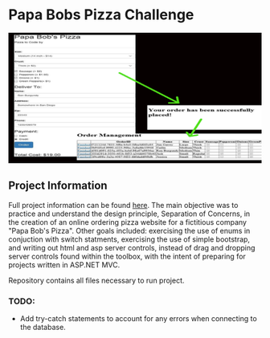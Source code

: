 [//]: # (Image References)
[image 0]: ./Screenshots/PapaBobPizzaScreenshot.png

# Papa Bobs Pizza Challenge
![before and after][image 0]<br/>


## Project Information
Full project information can be found [here](./PapaBobsPizzaChallengeRequirements.txt). The main objective was to practice and understand the design principle, Separation of Concerns, in the creation of an online ordering pizza website for a fictitious company "Papa Bob's Pizza". Other goals included: exercising the use of enums in conjuction with switch statments, exercising the use of simple bootstrap, and writing out html and asp server controls, instead of drag and dropping server controls found within the toolbox, with the intent of preparing for projects written in ASP.NET MVC.

Repository contains all files necessary to run project.

### TODO:
* Add try-catch statements to account for any errors when connecting to the database.
